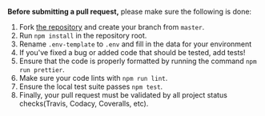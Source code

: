 **Before submitting a pull request,** please make sure the following is done:

1. Fork [the repository](https://github.com/wipkanban/wipkanban) and create your branch from `master`.
2. Run `npm install` in the repository root.
3. Rename `.env-template` to `.env` and fill in the data for your environment
4. If you've fixed a bug or added code that should be tested, add tests!
5. Ensure that the code is properly formatted by running the command `npm run prettier`.
6. Make sure your code lints with `npm run lint`. 
7. Ensure the local test suite passes `npm test`.
8. Finally, your pull request must be validated by all project status checks(Travis, Codacy, Coveralls, etc).
